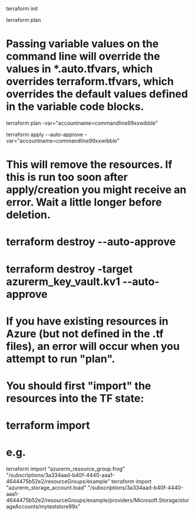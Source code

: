terraform init

terraform plan

# Passing variable values on the command line will override the values in *.auto.tfvars, which overrides terraform.tfvars, which overrides the default values defined in the variable code blocks.
terraform plan -var="accountname=commandline99xxwibble"

terraform apply --auto-approve -var="accountname=commandline99xxwibble"

# This will remove the resources. If this is run too soon after apply/creation you might receive an error. Wait a little longer before deletion.
# terraform destroy --auto-approve 
# terraform destroy -target azurerm_key_vault.kv1 --auto-approve 

# If you have existing resources in Azure (but not defined in the .tf files), an error will occur when you attempt to run "plan".
# You should first "import" the resources into the TF state:

# terraform import <tfresourcename> <azure ID of resource to import>
# e.g.
terraform import "azurerm_resource_group.frog" "/subscriptions/3a334aad-b40f-4440-aaa1-4644475b52e2/resourceGroups/example"
terraform import "azurerm_storage_account.toad" "/subscriptions/3a334aad-b40f-4440-aaa1-4644475b52e2/resourceGroups/example/providers/Microsoft.Storage/storageAccounts/myteststore99x"
